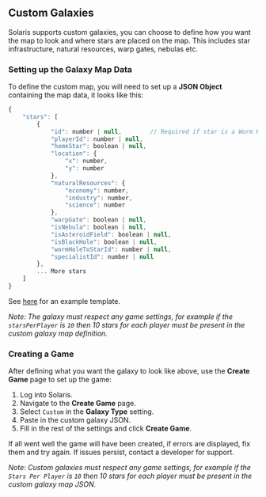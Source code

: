 ## Custom Galaxies

Solaris supports custom galaxies, you can choose to define how you want the map to look and where stars are placed on the map. This includes star infrastructure, natural resources, warp gates, nebulas etc.

### Setting up the Galaxy Map Data

To define the custom map, you will need to set up a **JSON Object** containing the map data, it looks like this:

```js
{
    "stars": [
        {
            "id": number | null,        // Required if star is a Worm Hole
            "playerId": number | null,
            "homeStar": boolean | null,
            "location": {
                "x": number,
                "y": number
            },
            "naturalResources": {
                "economy": number,
                "industry": number,
                "science": number
            },
            "warpGate": boolean | null,
            "isNebula": boolean | null,
            "isAsteroidField": boolean | null,
            "isBlackHole": boolean | null,
            "wormHoleToStarId": number | null,
            "specialistId": number | null
        },
        ... More stars
    ]
}
```

See [here](https://raw.githubusercontent.com/mike-eason/solaris/master/server/config/game/settings/user/customGalaxyExample.json) for an example template.

*Note: The galaxy must respect any game settings, for example if the `starsPerPlayer` is `10` then 10 stars for each player must be present in the custom galaxy map definition.*

### Creating a Game

After defining what you want the galaxy to look like above, use the **Create Game** page to set up the game:

1. Log into Solaris.
2. Navigate to the **Create Game** page.
3. Select `Custom` in the **Galaxy Type** setting.
4. Paste in the custom galaxy JSON.
5. Fill in the rest of the settings and click **Create Game**.

If all went well the game will have been created, if errors are displayed, fix them and try again. If issues persist, contact a developer for support.

*Note: Custom galaxies must respect any game settings, for example if the `Stars Per Player` is `10` then 10 stars for each player must be present in the custom galaxy map JSON.*